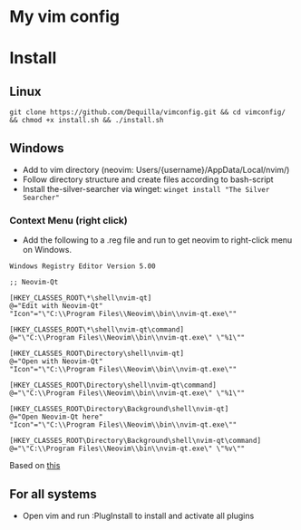 # My vim config

# Install
## Linux
`git clone https://github.com/Dequilla/vimconfig.git && cd vimconfig/ && chmod +x install.sh && ./install.sh`

## Windows
- Add to vim directory (neovim: Users/{username}/AppData/Local/nvim/) 
- Follow directory structure and create files according to bash-script
- Install the-silver-searcher via winget: `winget install "The Silver Searcher"`
### Context Menu (right click)
- Add the following to a .reg file and run to get neovim to right-click menu on Windows.
```
Windows Registry Editor Version 5.00

;; Neovim-Qt

[HKEY_CLASSES_ROOT\*\shell\nvim-qt]
@="Edit with Neovim-Qt"
"Icon"="\"C:\\Program Files\\Neovim\\bin\\nvim-qt.exe\""

[HKEY_CLASSES_ROOT\*\shell\nvim-qt\command]
@="\"C:\\Program Files\\Neovim\\bin\\nvim-qt.exe\" \"%1\""

[HKEY_CLASSES_ROOT\Directory\shell\nvim-qt]
@="Open with Neovim-Qt"
"Icon"="\"C:\\Program Files\\Neovim\\bin\\nvim-qt.exe\""

[HKEY_CLASSES_ROOT\Directory\shell\nvim-qt\command]
@="\"C:\\Program Files\\Neovim\\bin\\nvim-qt.exe\" \"%1\""

[HKEY_CLASSES_ROOT\Directory\Background\shell\nvim-qt]
@="Open Neovim-Qt here"
"Icon"="\"C:\\Program Files\\Neovim\\bin\\nvim-qt.exe\""

[HKEY_CLASSES_ROOT\Directory\Background\shell\nvim-qt\command]
@="\"C:\\Program Files\\Neovim\\bin\\nvim-qt.exe\" \"%v\""
```
Based on [this](https://gist.github.com/JAffleck/2ba6ca0bd0d5545fd17c396357b9abf0)


## For all systems
- Open vim and run :PlugInstall to install and activate all plugins
